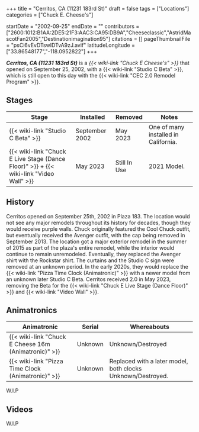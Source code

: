 +++
title = "Cerritos, CA (11231 183rd St)"
draft = false
tags = ["Locations"]
categories = ["Chuck E. Cheese's"]


startDate = "2002-09-25"
endDate = ""
contributors = ["2600:1012:B1AA:2DE5:21F3:AAC3:CA95:DB9A","Cheeseclassic","AstridMascotFan2005","Destinationimagination95"]
citations = []
pageThumbnailFile = "psCi6vEvDTswIDTvA9zJ.avif"
latitudeLongitude = ["33.86548177","-118.0952822"]
+++

***Cerritos, CA (11231 183rd St)*** is a *{{< wiki-link "Chuck E Cheese's" >}}* that opened on September 25, 2002, with a {{< wiki-link "Studio C Beta" >}}, which is still open to this day with the {{< wiki-link "CEC 2.0 Remodel Program" >}}.

## Stages

| Stage                                                                                             | Installed      | Removed      | Notes                                |
|---------------------------------------------------------------------------------------------------|----------------|--------------|--------------------------------------|
| {{< wiki-link "Studio C Beta" >}}                                                           | September 2002 | May 2023     | One of many installed in California. |
| {{< wiki-link "Chuck E Live Stage (Dance Floor)" >}} + {{< wiki-link "Video Wall" >}} | May 2023       | Still In Use | 2021 Model.                          |

## History

Cerritos opened on September 25th, 2002 in Plaza 183. The location would not see any major remodels throughout its history for decades, though they would receive purple walls. Chuck originally featured the Cool Chuck outfit, but eventually received the Avenger outfit, with the cap being removed in September 2013. The location got a major exterior remodel in the summer of 2015 as part of the plaza's entire remodel, while the interior would continue to remain unremodeled. Eventually, they replaced the Avenger shirt with the Rockstar shirt. The curtains and the Studio C sign were removed at an unknown period. In the early 2020s, they would replace the {{< wiki-link "Pizza Time Clock (Animatronic)" >}} with a newer model from an unknown later Studio C Beta. Cerritos received 2.0 in May 2023, removing the Beta for the {{< wiki-link "Chuck E Live Stage (Dance Floor)" >}} and {{< wiki-link "Video Wall" >}}.

## Animatronics

| Animatronic                                                | Serial  | Whereabouts                                                 |
|------------------------------------------------------------|---------|-------------------------------------------------------------|
| {{< wiki-link "Chuck E Cheese 16m (Animatronic)" >}} | Unknown | Unknown/Destroyed                                           |
| {{< wiki-link "Pizza Time Clock (Animatronic)" >}}   | Unknown | Replaced with a later model, both clocks Unknown/Destroyed. |

W.I.P

## Videos

W.I.P